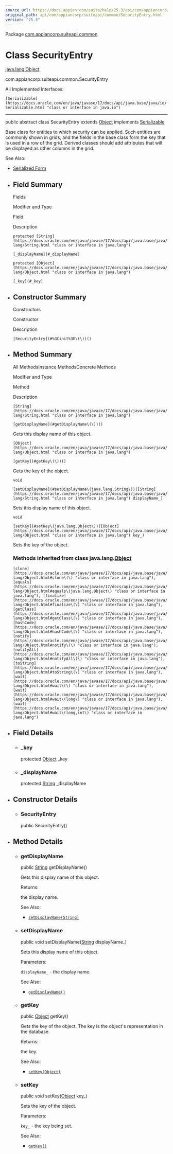 ```yaml
---
source_url: https://docs.appian.com/suite/help/25.3/api/com/appiancorp/suiteapi/common/SecurityEntry.html
original_path: api/com/appiancorp/suiteapi/common/SecurityEntry.html
version: "25.3"
---
```


Package [com.appiancorp.suiteapi.common](package-summary.html)

# Class SecurityEntry

[java.lang.Object](https://docs.oracle.com/en/java/javase/17/docs/api/java.base/java/lang/Object.html "class or interface in java.lang")

com.appiancorp.suiteapi.common.SecurityEntry

All Implemented Interfaces:

`[Serializable](https://docs.oracle.com/en/java/javase/17/docs/api/java.base/java/io/Serializable.html "class or interface in java.io")`

* * *

public abstract class SecurityEntry extends [Object](https://docs.oracle.com/en/java/javase/17/docs/api/java.base/java/lang/Object.html "class or interface in java.lang") implements [Serializable](https://docs.oracle.com/en/java/javase/17/docs/api/java.base/java/io/Serializable.html "class or interface in java.io")

Base class for entities to which security can be applied. Such entities are commonly shown in grids, and the fields in the base class form the key that is used in a row of the grid. Derived classes should add attributes that will be displayed as other columns in the grid.

See Also:

-   [Serialized Form](../../../../serialized-form.html#com.appiancorp.suiteapi.common.SecurityEntry)

-   ## Field Summary

    Fields

    Modifier and Type

    Field

    Description

    `protected [String](https://docs.oracle.com/en/java/javase/17/docs/api/java.base/java/lang/String.html "class or interface in java.lang")`

    `[_displayName](#_displayName)`

    `protected [Object](https://docs.oracle.com/en/java/javase/17/docs/api/java.base/java/lang/Object.html "class or interface in java.lang")`

    `[_key](#_key)`

-   ## Constructor Summary

    Constructors

    Constructor

    Description

    `[SecurityEntry](#%3Cinit%3E\(\))()`

-   ## Method Summary

    All MethodsInstance MethodsConcrete Methods

    Modifier and Type

    Method

    Description

    `[String](https://docs.oracle.com/en/java/javase/17/docs/api/java.base/java/lang/String.html "class or interface in java.lang")`

    `[getDisplayName](#getDisplayName\(\))()`

    Gets this display name of this object.

    `[Object](https://docs.oracle.com/en/java/javase/17/docs/api/java.base/java/lang/Object.html "class or interface in java.lang")`

    `[getKey](#getKey\(\))()`

    Gets the key of the object.

    `void`

    `[setDisplayName](#setDisplayName\(java.lang.String\))([String](https://docs.oracle.com/en/java/javase/17/docs/api/java.base/java/lang/String.html "class or interface in java.lang") displayName_)`

    Sets this display name of this object.

    `void`

    `[setKey](#setKey\(java.lang.Object\))([Object](https://docs.oracle.com/en/java/javase/17/docs/api/java.base/java/lang/Object.html "class or interface in java.lang") key_)`

    Sets the key of the object.

    ### Methods inherited from class java.lang.[Object](https://docs.oracle.com/en/java/javase/17/docs/api/java.base/java/lang/Object.html "class or interface in java.lang")

    `[clone](https://docs.oracle.com/en/java/javase/17/docs/api/java.base/java/lang/Object.html#clone\(\) "class or interface in java.lang"), [equals](https://docs.oracle.com/en/java/javase/17/docs/api/java.base/java/lang/Object.html#equals\(java.lang.Object\) "class or interface in java.lang"), [finalize](https://docs.oracle.com/en/java/javase/17/docs/api/java.base/java/lang/Object.html#finalize\(\) "class or interface in java.lang"), [getClass](https://docs.oracle.com/en/java/javase/17/docs/api/java.base/java/lang/Object.html#getClass\(\) "class or interface in java.lang"), [hashCode](https://docs.oracle.com/en/java/javase/17/docs/api/java.base/java/lang/Object.html#hashCode\(\) "class or interface in java.lang"), [notify](https://docs.oracle.com/en/java/javase/17/docs/api/java.base/java/lang/Object.html#notify\(\) "class or interface in java.lang"), [notifyAll](https://docs.oracle.com/en/java/javase/17/docs/api/java.base/java/lang/Object.html#notifyAll\(\) "class or interface in java.lang"), [toString](https://docs.oracle.com/en/java/javase/17/docs/api/java.base/java/lang/Object.html#toString\(\) "class or interface in java.lang"), [wait](https://docs.oracle.com/en/java/javase/17/docs/api/java.base/java/lang/Object.html#wait\(\) "class or interface in java.lang"), [wait](https://docs.oracle.com/en/java/javase/17/docs/api/java.base/java/lang/Object.html#wait\(long\) "class or interface in java.lang"), [wait](https://docs.oracle.com/en/java/javase/17/docs/api/java.base/java/lang/Object.html#wait\(long,int\) "class or interface in java.lang")`

-   ## Field Details

    -   ### \_key

        protected [Object](https://docs.oracle.com/en/java/javase/17/docs/api/java.base/java/lang/Object.html "class or interface in java.lang") \_key

    -   ### \_displayName

        protected [String](https://docs.oracle.com/en/java/javase/17/docs/api/java.base/java/lang/String.html "class or interface in java.lang") \_displayName

-   ## Constructor Details

    -   ### SecurityEntry

        public SecurityEntry()

-   ## Method Details

    -   ### getDisplayName

        public [String](https://docs.oracle.com/en/java/javase/17/docs/api/java.base/java/lang/String.html "class or interface in java.lang") getDisplayName()

        Gets this display name of this object.

        Returns:

        the display name.

        See Also:

        -   [`setDisplayName(String)`](#setDisplayName\(java.lang.String\))

    -   ### setDisplayName

        public void setDisplayName([String](https://docs.oracle.com/en/java/javase/17/docs/api/java.base/java/lang/String.html "class or interface in java.lang") displayName\_)

        Sets this display name of this object.

        Parameters:

        `displayName_` - the display name.

        See Also:

        -   [`getDisplayName()`](#getDisplayName\(\))

    -   ### getKey

        public [Object](https://docs.oracle.com/en/java/javase/17/docs/api/java.base/java/lang/Object.html "class or interface in java.lang") getKey()

        Gets the key of the object. The key is the object's representation in the database.

        Returns:

        the key.

        See Also:

        -   [`setKey(Object)`](#setKey\(java.lang.Object\))

    -   ### setKey

        public void setKey([Object](https://docs.oracle.com/en/java/javase/17/docs/api/java.base/java/lang/Object.html "class or interface in java.lang") key\_)

        Sets the key of the object.

        Parameters:

        `key_` - the key being set.

        See Also:

        -   [`getKey()`](#getKey\(\))